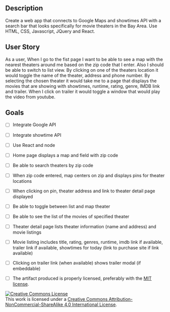 ## Description
Create a web app that connects to Google Maps and showtimes API with a search bar that looks specifically for movie theaters in the Bay Area. Use HTML, CSS, Javascript, JQuery and React.

## User Story

As a user, When I go to the fist page I want to be able to see a map with the nearest theaters around me based on the zip code that I enter. Also I should be able to switch to list view.
By clicking on one of the theaters location it would toggle the name of the theater, address and phone number.
By selecting the chosen theater it would take me to a page that displays the movies that are showing with showtimes, runtime, rating, genre, IMDB link and trailer.
When I click on trailer it would toggle a window that would play the video from youtube.



## Goals

- [ ] Integrate Google API
- [ ] Integrate showtime API
- [ ] Use React and node
- [ ] Home page displays a map and field with zip code
- [ ] Be able to search theaters by zip code
- [ ] When zip code entered, map centers on zip and displays pins for theater locations
- [ ] When clicking on pin, theater address and link to theater detail page displayed
- [ ] Be able to toggle between list and map theater
- [ ] Be able to see the list of the movies of specified theater
- [ ] Theater detail page lists theater information (name and address) and movie listings
- [ ] Movie listing includes title, rating, genres, runtime, imdb link if available, trailer link if available, showtimes for today (link to purchase site if link available)
- [ ] Clicking on trailer link (when available) shows trailer modal (if embeddable) 
- [ ] The artifact produced is properly licensed, preferably with the [MIT license][mit-license].


<!-- LICENSE -->

<a rel="license" href="http://creativecommons.org/licenses/by-nc-sa/4.0/"><img alt="Creative Commons License" style="border-width:0" src="https://i.creativecommons.org/l/by-nc-sa/4.0/80x15.png" /></a>
<br />This work is licensed under a <a rel="license" href="http://creativecommons.org/licenses/by-nc-sa/4.0/">Creative Commons Attribution-NonCommercial-ShareAlike 4.0 International License</a>.

[mit-license]: https://opensource.org/licenses/MIT
